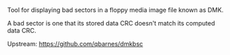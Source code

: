 Tool for displaying bad sectors in a floppy media image file known
as DMK.

A bad sector is one that its stored data CRC doesn't match its
computed data CRC.

Upstream: https://github.com/qbarnes/dmkbsc
